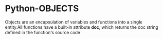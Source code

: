 # Python-OBJECTS
Objects are an encapsulation of variables and functions into a single entity.All functions have a built-in attribute __doc__, which returns the doc string defined in the function's source code
